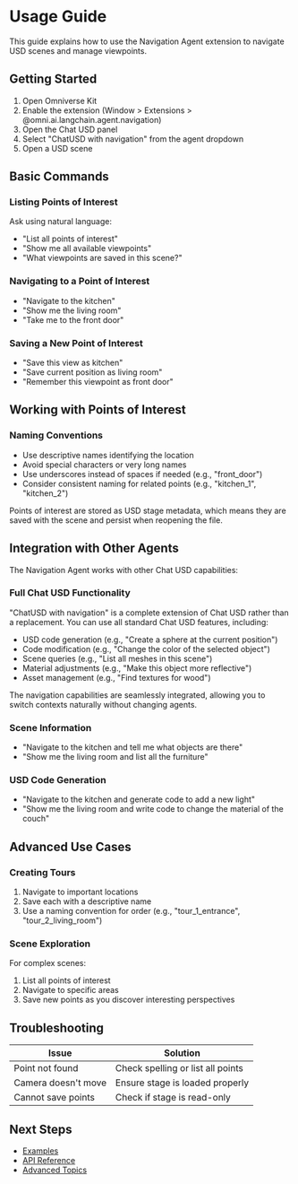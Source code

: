 # Usage Guide

This guide explains how to use the Navigation Agent extension to navigate USD scenes and manage viewpoints.

## Getting Started

1. Open Omniverse Kit
2. Enable the extension (Window > Extensions > @omni.ai.langchain.agent.navigation)
3. Open the Chat USD panel
4. Select "ChatUSD with navigation" from the agent dropdown
5. Open a USD scene

## Basic Commands

### Listing Points of Interest

Ask using natural language:
- "List all points of interest"
- "Show me all available viewpoints"
- "What viewpoints are saved in this scene?"

### Navigating to a Point of Interest

- "Navigate to the kitchen"
- "Show me the living room"
- "Take me to the front door"

### Saving a New Point of Interest

- "Save this view as kitchen"
- "Save current position as living room"
- "Remember this viewpoint as front door"

## Working with Points of Interest

### Naming Conventions

- Use descriptive names identifying the location
- Avoid special characters or very long names
- Use underscores instead of spaces if needed (e.g., "front_door")
- Consider consistent naming for related points (e.g., "kitchen_1", "kitchen_2")

Points of interest are stored as USD stage metadata, which means they are saved with the scene and persist when reopening the file.

## Integration with Other Agents

The Navigation Agent works with other Chat USD capabilities:

### Full Chat USD Functionality

"ChatUSD with navigation" is a complete extension of Chat USD rather than a replacement. You can use all standard Chat USD features, including:

- USD code generation (e.g., "Create a sphere at the current position")
- Code modification (e.g., "Change the color of the selected object")
- Scene queries (e.g., "List all meshes in this scene")
- Material adjustments (e.g., "Make this object more reflective")
- Asset management (e.g., "Find textures for wood")

The navigation capabilities are seamlessly integrated, allowing you to switch contexts naturally without changing agents.

### Scene Information

- "Navigate to the kitchen and tell me what objects are there"
- "Show me the living room and list all the furniture"

### USD Code Generation

- "Navigate to the kitchen and generate code to add a new light"
- "Show me the living room and write code to change the material of the couch"

## Advanced Use Cases

### Creating Tours

1. Navigate to important locations
2. Save each with a descriptive name
3. Use a naming convention for order (e.g., "tour_1_entrance", "tour_2_living_room")

### Scene Exploration

For complex scenes:
1. List all points of interest
2. Navigate to specific areas
3. Save new points as you discover interesting perspectives

## Troubleshooting

| Issue | Solution |
|-------|----------|
| Point not found | Check spelling or list all points |
| Camera doesn't move | Ensure stage is loaded properly |
| Cannot save points | Check if stage is read-only |

## Next Steps

- [Examples](examples.md)
- [API Reference](api_reference.md)
- [Advanced Topics](advanced_topics.md)